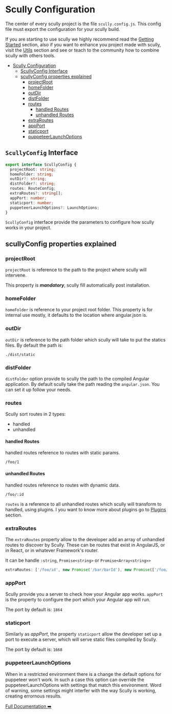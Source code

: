 # Scully Configuration

The center of every scully project is the file `scully.config.js`. This config file must export the configuration for your
scully build.

If you are starting to use scully we highly recommend read the [Getting Started](getting-started.md) section,
also if you want to enhance you project made with scully, visit the [Utils](utils.md) section and see
or teach to the community how to combine scully with others tools.

- [Scully Configuration](#scully-configuration)
  - [ScullyConfig Interface](#scullyconfig-interface)
  - [scullyConfig properties explained](#scullyconfig-properties-explained)
    - [projectRoot](#projectroot)
    - [homeFolder](#homefolder)
    - [outDir](#outdir)
    - [distFolder](#distfolder)
    - [routes](#routes)
      - [handled Routes](#handled-routes)
      - [unhandled Routes](#unhandled-routes)
    - [extraRoutes](#extraroutes)
    - [appPort](#appport)
    - [staticport](#staticport)
    - [puppeteerLaunchOptions](#puppeteerlaunchoptions)

## `ScullyConfig` Interface

```ts
export interface ScullyConfig {
  projectRoot: string;
  homeFolder: string;
  outDir?: string;
  distFolder?: string;
  routes: RouteConfig;
  extraRoutes?: string[];
  appPort: number;
  staticport: number;
  puppeteerLaunchOptions?: LaunchOptions;
}
```

`ScullyConfig` interface provide the parameters to configure how scully works in your project.

## scullyConfig properties explained

### projectRoot

`projectRoot` is reference to the path to the project where scully will intervene.

This property is **_mandatory_**, scully fill automatically post installation.

### homeFolder

`homeFolder` is reference to your project root folder.
This property is for internal use mostly, it defaults to the location where angular.json is.

### outDir

`outDir` is reference to the path folder which scully will take to put the statics files.
By default the path is:

```
./dist/static
```

### distFolder

`distFolder` option provide to scully the path to the compiled Angular application. By default scully take the path
reading the `angular.json`. You can set it up follow your needs.

### routes

Scully sort routes in 2 types:

- handled
- unhandled

#### handled Routes

handled routes reference to routes with static params.

```
/foo/1
```

#### unhandled Routes

handled routes reference to routes with dynamic data.

```
/foo/:id
```

`routes` is a reference to all unhandled routes which scully will transform to handled, using plugins.
I you want to know more about plugins go to [Plugins](plugins.md) section.

### extraRoutes

The `extraRoutes` property allow to the developer add an array of unhandled routes to discover by Scully.
These can be routes that exist in AngularJS, or in React, or in whatever Framework's router.

It can be handle `:string`, `Promise<string>` or `Promise<Array<string>>`

```typescript
extraRoutes: ['/foo/id', new Promise('/bar/barId'), new Promise(['/foo/fooId', '/bar/id'])];
```

### appPort

Scully provide you a server to check how your Angular app works.
`appPort` is the property to configure the port which your Angular app will run.

The port by default is: `1864`

### staticport

Similarly as _appPort_, the property `staticport` allow the developer set up a port to execute a server,
which will serve static files compiled by Scully.

The port by default is: `1668`

### puppeteerLaunchOptions

When in a restricted environment there is a change the default options for puppeteer won't work. In such a case
this option can override the puppeteerLaunchOptions with settings that match this environment.
Word of warning, some settings might interfer with the way Scully is working, creating errornous results.

[Full Documentation ➡️](scully.md)
